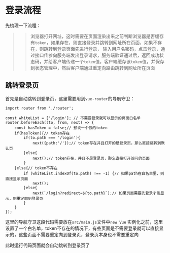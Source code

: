 # 登录流程

先梳理一下流程：
>> 浏览器打开网址，这时需要在页面渲染出来之前判断浏览器是否缓存有`token`，如果存在，则直接登录并跳转到网址所在页面，如果不存在，则跳转到登录页面先进行登录， 输入用户名密码，点击登录，通过接口传参向服务端发出登录请求，服务端验证通过后，返回成功状态码，并给客户端传递一个`token`值，客户端缓存该`token`值，并保存到状态管理中，然后客户端通过重定向路由跳转到网址所在页面


## 跳转登录页

首先是自动跳转到登录页，这里需要用到`vue-router`的导航守卫：


```
import router from './router';

const whiteList = ['/login']; // 不需要登录就可以显示的页面白名单
router.beforeEach((to, from, next) => {
    const hasToken = false;// 预设一个假的token
    if(hasToken){// token存在
        if(to.path === '/login'){
            next({path:'/'});// token存在并且打开的是登录页，那么直接跳转到默认页
        }else{
            next();// token存在，并且不是登录页，那么直接打开访问的页面
        }
    }else{// token不存在
        if (whiteList.indexOf(to.path) !== -1) {// 如果path在白名单里，则直接显示页面
            next();
        }else{
            next(`/login?redirect=${to.path}`);// 如果页面需要先登录才能显示，则重定向到登录页
        }
    }
});
```

这里的导航守卫这段代码需要放在`src/main.js`文件中`new Vue` 实例化之前，这里设置了一个白名单，token不存在的情况下，有些页面是不需要登录就可以直接显示的，这些页面不需要重定向到登录页，登录页本身也不需要重定向

此时运行代码页面就会自动跳转到登录页了
